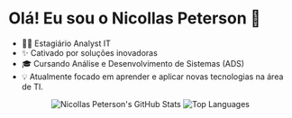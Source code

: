 # Olá! Eu sou o **Nicollas Peterson** 👋

- 👨‍💻 Estagiário Analyst IT
- ✨ Cativado por soluções inovadoras
- 🎓 Cursando Análise e Desenvolvimento de Sistemas (ADS)
- 💡 Atualmente focado em aprender e aplicar novas tecnologias na área de TI.

<p align="center">
  <img src="https://github-readme-stats.vercel.app/api?username=ncipeterson&show_icons=true&theme=dark&include_all_commits=true&count_private=true" alt="Nicollas Peterson's GitHub Stats" />
  <img src="https://github-readme-stats.vercel.app/api/top-langs/?username=ncipeterson&layout=compact&theme=dark" alt="Top Languages" />
</p>
